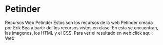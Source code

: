 # Petinder
Recursos Web Petinder
Estos son los recursos de la web Petinder creada por Erik Bea a partir del los recursos vistos en clase. En esta se encuentran, las imagenes, los HTML y el CSS.
Para ver el resultado en web click aqui: Web
